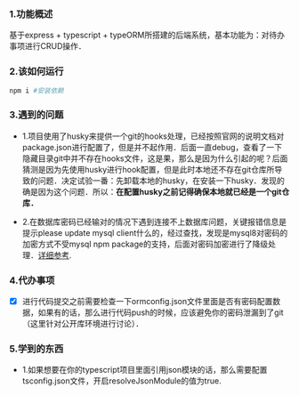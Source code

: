 ### 1.功能概述

基于express + typescript + typeORM所搭建的后端系统，基本功能为：对待办事项进行CRUD操作．

### 2.该如何运行

```bash
npm i #安装依赖
```
### 3.遇到的问题

+ 1.项目使用了husky来提供一个git的hooks处理，已经按照官网的说明文档对package.json进行配置了，但是并不起作用．后面一直debug，查看了一下隐藏目录git中并不存在hooks文件，这是果，那么是因为什么引起的呢？后面猜测是因为先使用husky进行hook配置，但是此时本地还不存在git仓库所导致的问题．决定试验一番：先卸载本地的husky，在安装一下husky．发现的确是因为这个问题．所以：**在配置husky之前记得确保本地就已经是一个git仓库．**
       
+ 2.在数据库密码已经输对的情况下遇到连接不上数据库问题，关键报错信息是提示please update mysql client什么的，经过查找，发现是mysql8对密码的加密方式不受mysql npm package的支持，后面对密码加密进行了降级处理．[详细参考](https://yq.aliyun.com/articles/705235).

### 4.代办事项
- [x] 进行代码提交之前需要检查一下ormconfig.json文件里面是否有密码配置数据，如果有的话，那么进行代码push的时候，应该避免你的密码泄漏到了git（这里针对公开库环境进行讨论）．

### 5.学到的东西
+ 1.如果想要在你的typescript项目里面引用json模块的话，那么需要配置tsconfig.json文件，开启resolveJsonModule的值为true.